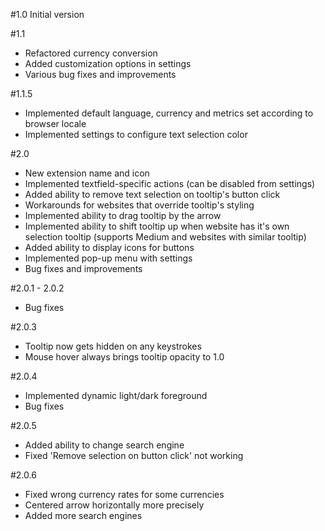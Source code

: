 #1.0
Initial version

#1.1
- Refactored currency conversion
- Added customization options in settings
- Various bug fixes and improvements

#1.1.5
- Implemented default language, currency and metrics set according to browser locale
- Implemented settings to configure text selection color

#2.0
- New extension name and icon
- Implemented textfield-specific actions (can be disabled from settings)
- Added ability to remove text selection on tooltip's button click
- Workarounds for websites that override tooltip's styling 
- Implemented ability to drag tooltip by the arrow
- Implemented ability to shift tooltip up when website has it's own selection tooltip (supports Medium and websites with similar tooltip)
- Added ability to display icons for buttons
- Implemented pop-up menu with settings
- Bug fixes and improvements

#2.0.1 - 2.0.2
- Bug fixes

#2.0.3
- Tooltip now gets hidden on any keystrokes
- Mouse hover always brings tooltip opacity to 1.0

#2.0.4
- Implemented dynamic light/dark foreground
- Bug fixes

#2.0.5
- Added ability to change search engine
- Fixed 'Remove selection on button click' not working

#2.0.6
- Fixed wrong currency rates for some currencies
- Centered arrow horizontally more precisely
- Added more search engines
